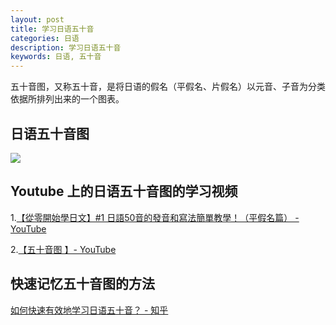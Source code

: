 ```yaml
---
layout: post
title: 学习日语五十音
categories: 日语
description: 学习日语五十音
keywords: 日语, 五十音
---
```


五十音图，又称五十音，是将日语的假名（平假名、片假名）以元音、子音为分类依据所排列出来的一个图表。

## 日语五十音图
![](http://ww1.sinaimg.cn/large/b438bf3dly1fvfurlss75j20dw08b11o.jpg)

## Youtube 上的日语五十音图的学习视频
1.<a href="https://www.youtube.com/watch?v=GmRdUUVgSAA" targe="_blank">【從零開始學日文】#1 日語50音的發音和寫法簡單教學！（平假名篇） - YouTube</a>

2.<a href="https://www.youtube.com/watch?v=8iWNqPrv2cY&index=29&list=PLY6kM_GfFvPhvpkVjnRAdrGv_l45xQ91T" targe="_blank">【五十音图 】- YouTube</a>

## 快速记忆五十音图的方法
<a href="https://www.zhihu.com/question/20318161" targe="_blank">如何快速有效地学习日语五十音？ - 知乎</a>
